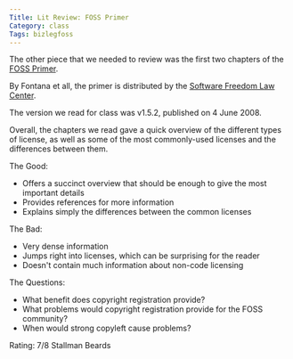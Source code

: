 ```yaml
---
Title: Lit Review: FOSS Primer
Category: class
Tags: bizlegfoss
---
```


The other piece that we needed to review was the first two chapters of the [FOSS Primer][].

By Fontana et all, the primer is distributed by the [Software Freedom Law Center][SFLC].

The version we read for class was v1.5.2, published on 4 June 2008.

Overall, the chapters we read gave a quick overview of the different types of license,
as well as some of the most commonly-used licenses and the differences between them.

The Good:

- Offers a succinct overview that should be enough to give the most important details
- Provides references for more information
- Explains simply the differences between the common licenses

The Bad:

- Very dense information
- Jumps right into licenses, which can be surprising for the reader
- Doesn't contain much information about non-code licensing

The Questions:

- What benefit does copyright registration provide?
- What problems would copyright registration provide for the FOSS community?
- When would strong copyleft cause problems?

Rating: 7/8 Stallman Beards

[FOSS Primer]: http://bizlegfoss-ritigm.rhcloud.com/static/books/foss-primer.pdf
[SFLC]: http://www.softwarefreedom.org

